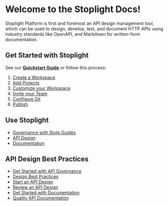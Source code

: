 # Welcome to the Stoplight Docs!

Stoplight Platform is first and foremost an API design management tool, which can be used to design, develop, test, and document HTTP APIs using industry standards like OpenAPI, and Markdown for written-form documentation.

## Get Started with Stoplight

See our **[Quickstart Guide](4.-documentation/documentation-quick-start.md)** or follow this process:

1. [Create a Workspace](2.-workspaces/a.creating-a-workspace.md)
2. [Add Projects](2.-workspaces/b.adding-projects.md)
3. [Customize your Workspace](2.-workspaces/b1-change-look-and-feel.md)
4. [Invite your Team](2.-workspaces/d.inviting-your-team.md)
5. [Configure Git](2.-workspaces/configure-git/a.configuring-git.md)
6. [Publish](2.-workspaces/g.automating-publishing.md)

## Use Stoplight
- [Governance with Style Guides](2a.-style-guides/a.style-guide-projects.md)
- [API Design](3.-design/design-overview.md)
- [Documentation](4.-documentation/b.types-of-documentation.md)

## API Design Best Practices
- [Get Started with API Governance](https://meta.stoplight.io/docs/api-best-practices/ZG9jOjM2NTQ2Mjky-get-started-with-api-governance)
- [Design Best Practices](https://meta.stoplight.io/docs/api-best-practices/ZG9jOjM2NTQ2Mjk0-get-started-with-api-design)
- [Start an API Design](https://meta.stoplight.io/docs/api-best-practices/ZG9jOjM2NTQ2Mjk0-get-started-with-api-design)
- [Review an API Design](https://meta.stoplight.io/docs/api-best-practices/ZG9jOjM2NTQ2Mjk1-review-api-designs)
- [Get Started with Documentation](https://meta.stoplight.io/docs/api-best-practices/ZG9jOjM2NTQ2Mjkz-get-started-with-documentation)
- [Quality API Documentation](https://meta.stoplight.io/docs/api-best-practices/ZG9jOjM2NTM5Nzc1-quality-api-reference-documentation)

